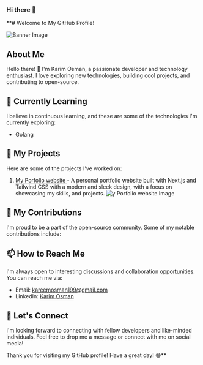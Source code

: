 ### Hi there 👋

**# Welcome to My GitHub Profile!

![Banner Image](https://portfolio-wheat-one-42.vercel.app/github-header-image.png)

## About Me

Hello there! 👋 I'm Karim Osman, a passionate developer and technology enthusiast. I love exploring new technologies, building cool projects, and contributing to open-source.

## 🌱 Currently Learning

I believe in continuous learning, and these are some of the technologies I'm currently exploring:

- Golang


## 🔭 My Projects

Here are some of the projects I've worked on:

1. [My Porfolio website ]([link_to_project_1](https://portfolio-wheat-one-42.vercel.app/)) - A personal portfolio website built with Next.js and Tailwind CSS with a modern and sleek design, with a focus on showcasing my skills, and projects.
   ![y Porfolio website Image]([link_to_image_or_demo](https://portfolio-wheat-one-42.vercel.app/portfolio.png))

## 🚀 My Contributions

I'm proud to be a part of the open-source community. Some of my notable contributions include:

<!-- - [Contribution 1 Name](link_to_contribution_1) - A short description of the contribution and its impact.

- [Contribution 2 Name](link_to_contribution_2) - A short description of the contribution and its impact.

- [Contribution 3 Name](link_to_contribution_3) - A short description of the contribution and its impact. -->

## 📫 How to Reach Me

I'm always open to interesting discussions and collaboration opportunities. You can reach me via:

- Email: [kareemosman199@gmail.com](mailto:kareemosman199@gmail.com)
- LinkedIn: [Karim Osman](https://www.linkedin.com/in/karim-osman-1787821a3)

## 💬 Let's Connect

I'm looking forward to connecting with fellow developers and like-minded individuals. Feel free to drop me a message or connect with me on social media!

<!-- ## 🙏 Acknowledgements

I'm grateful for the support and inspiration I've received from the developer community. Special thanks to [mention anyone you'd like to acknowledge].

## 📝 License

This GitHub profile README is licensed under the [Creative Commons Attribution 4.0 International License](https://creativecommons.org/licenses/by/4.0/). Feel free to use it as a template for your own profile. -->

Thank you for visiting my GitHub profile! Have a great day! 😄**
